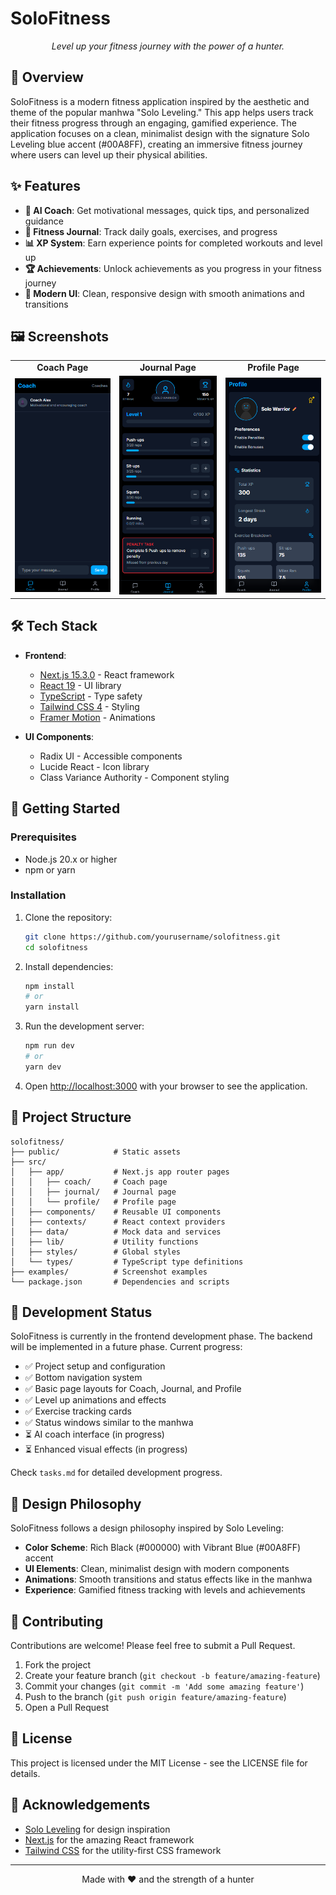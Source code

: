 # SoloFitness

<div align="center">
  <p><i>Level up your fitness journey with the power of a hunter.</i></p>
</div>

## 📖 Overview

SoloFitness is a modern fitness application inspired by the aesthetic and theme of the popular manhwa "Solo Leveling." This app helps users track their fitness progress through an engaging, gamified experience. The application focuses on a clean, minimalist design with the signature Solo Leveling blue accent (#00A8FF), creating an immersive fitness journey where users can level up their physical abilities.

## ✨ Features

- **🤖 AI Coach**: Get motivational messages, quick tips, and personalized guidance
- **📓 Fitness Journal**: Track daily goals, exercises, and progress
- **📊 XP System**: Earn experience points for completed workouts and level up
- **🏆 Achievements**: Unlock achievements as you progress in your fitness journey
- **📱 Modern UI**: Clean, responsive design with smooth animations and transitions

## 🖼️ Screenshots

<div align="center">
  <table>
    <tr>
      <td align="center"><b>Coach Page</b></td>
      <td align="center"><b>Journal Page</b></td>
      <td align="center"><b>Profile Page</b></td>
    </tr>
    <tr>
      <td><img src="examples/coach.png" alt="Coach Page" width="250"/></td>
      <td><img src="examples/journal.png" alt="Journal Page" width="250"/></td>
      <td><img src="examples/profile.png" alt="Profile Page" width="250"/></td>
    </tr>
  </table>
</div>

## 🛠️ Tech Stack

- **Frontend**:
  - [Next.js 15.3.0](https://nextjs.org/) - React framework
  - [React 19](https://react.dev/) - UI library
  - [TypeScript](https://www.typescriptlang.org/) - Type safety
  - [Tailwind CSS 4](https://tailwindcss.com/) - Styling
  - [Framer Motion](https://www.framer.com/motion/) - Animations

- **UI Components**:
  - Radix UI - Accessible components
  - Lucide React - Icon library
  - Class Variance Authority - Component styling

## 🚀 Getting Started

### Prerequisites

- Node.js 20.x or higher
- npm or yarn

### Installation

1. Clone the repository:
   ```bash
   git clone https://github.com/yourusername/solofitness.git
   cd solofitness
   ```

2. Install dependencies:
   ```bash
   npm install
   # or
   yarn install
   ```

3. Run the development server:
   ```bash
   npm run dev
   # or
   yarn dev
   ```

4. Open [http://localhost:3000](http://localhost:3000) with your browser to see the application.

## 🧠 Project Structure

```
solofitness/
├── public/            # Static assets
├── src/
│   ├── app/           # Next.js app router pages
│   │   ├── coach/     # Coach page
│   │   ├── journal/   # Journal page
│   │   └── profile/   # Profile page
│   ├── components/    # Reusable UI components
│   ├── contexts/      # React context providers
│   ├── data/          # Mock data and services
│   ├── lib/           # Utility functions
│   ├── styles/        # Global styles
│   └── types/         # TypeScript type definitions
├── examples/          # Screenshot examples
└── package.json       # Dependencies and scripts
```

## 📝 Development Status

SoloFitness is currently in the frontend development phase. The backend will be implemented in a future phase. Current progress:

- ✅ Project setup and configuration
- ✅ Bottom navigation system
- ✅ Basic page layouts for Coach, Journal, and Profile
- ✅ Level up animations and effects
- ✅ Exercise tracking cards
- ✅ Status windows similar to the manhwa
- ⏳ AI coach interface (in progress)
- ⏳ Enhanced visual effects (in progress)

Check `tasks.md` for detailed development progress.

## 🎨 Design Philosophy

SoloFitness follows a design philosophy inspired by Solo Leveling:

- **Color Scheme**: Rich Black (#000000) with Vibrant Blue (#00A8FF) accent
- **UI Elements**: Clean, minimalist design with modern components
- **Animations**: Smooth transitions and status effects like in the manhwa
- **Experience**: Gamified fitness tracking with levels and achievements

## 🤝 Contributing

Contributions are welcome! Please feel free to submit a Pull Request.

1. Fork the project
2. Create your feature branch (`git checkout -b feature/amazing-feature`)
3. Commit your changes (`git commit -m 'Add some amazing feature'`)
4. Push to the branch (`git push origin feature/amazing-feature`)
5. Open a Pull Request

## 📄 License

This project is licensed under the MIT License - see the LICENSE file for details.

## 🙏 Acknowledgements

- [Solo Leveling](https://www.webtoons.com/en/action/solo-leveling/list?title_no=3162) for design inspiration
- [Next.js](https://nextjs.org/) for the amazing React framework
- [Tailwind CSS](https://tailwindcss.com/) for the utility-first CSS framework

---

<div align="center">
  <p>Made with ❤️ and the strength of a hunter</p>
</div>

